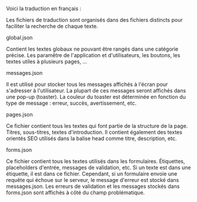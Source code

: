 Voici la traduction en français :

Les fichiers de traduction sont organisés dans des fichiers distincts pour faciliter la recherche de chaque texte.

global.json

Contient les textes globaux ne pouvant être rangés dans une catégorie précise. 
Les paramêtre de l'application et d'utilisateurs, les boutons, les textes utiles à plusieurs pages, ...


messages.json

Il est utilisé pour stocker tous les messages affichés à l'écran pour s'adresser à l'utilisateur. La plupart de ces messages seront affichés dans une pop-up (toaster). La couleur du toaster est déterminée en fonction du type de message : erreur, succès, avertissement, etc.

pages.json

Ce fichier contient tous les textes qui font partie de la structure de la page. Titres, sous-titres, textes d'introduction. Il contient également des textes orientés SEO utilisés dans la balise head comme titre, description, etc.

forms.json

Ce fichier contient tous les textes utilisés dans les formulaires. Étiquettes, placeholders d'entrée, messages de validation, etc. Si un texte est dans une étiquette, il est dans ce fichier. Cependant, si un formulaire envoie une requête qui échoue sur le serveur, le message d'erreur est stocké dans messages.json. Les erreurs de validation et les messages stockés dans forms.json sont affichés à côté du champ problématique.